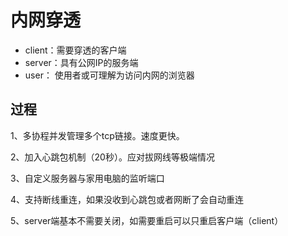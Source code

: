 # 内网穿透

- client：需要穿透的客户端
- server：具有公网IP的服务端
- user：  使用者或可理解为访问内网的浏览器

## 过程
1、多协程并发管理多个tcp链接。速度更快。

2、加入心跳包机制（20秒）。应对拔网线等极端情况

3、自定义服务器与家用电脑的监听端口

4、支持断线重连，如果没收到心跳包或者网断了会自动重连

5、server端基本不需要关闭，如需要重启可以只重启客户端（client）
